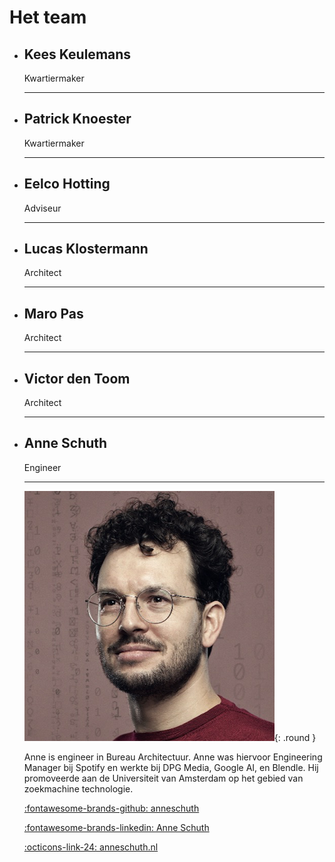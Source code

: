 # Het team

<!-- markdownlint-disable MD030 MD033 -->

<div class="grid cards" markdown>

-   ## Kees Keulemans

    Kwartiermaker

    ----

-   ## Patrick Knoester

    Kwartiermaker

    ----

-   ## Eelco Hotting

    Adviseur

    ----

-   ## Lucas Klostermann

    Architect

    ----

-   ## Maro Pas

    Architect

    ----

-   ## Victor den Toom

    Architect

    ----

-   ## Anne Schuth

    Engineer

    ----

    ![Anne Schuth](../img/anne.png){: .round }

    Anne is engineer in Bureau Architectuur. Anne was hiervoor Engineering Manager bij Spotify en werkte bij DPG Media,
    Google AI, en Blendle. Hij promoveerde aan de Universiteit van Amsterdam op het gebied van zoekmachine technologie.

    [:fontawesome-brands-github: anneschuth](https://github.com/anneschuth)

    [:fontawesome-brands-linkedin: Anne Schuth](https://linkedin.com/in/AnneSchuth)

    [:octicons-link-24: anneschuth.nl](https://anneschuth.nl)

</div>
